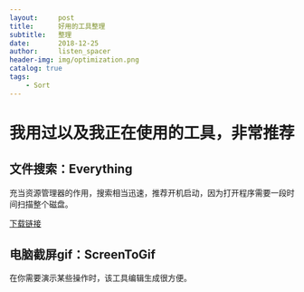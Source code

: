 ```yaml
---
layout:     post
title:      好用的工具整理
subtitle:   整理
date:       2018-12-25
author:     listen_spacer
header-img: img/optimization.png
catalog: true
tags:
    - Sort
---
```


# 我用过以及我正在使用的工具，非常推荐

## 文件搜索：Everything
充当资源管理器的作用，搜索相当迅速，推荐开机启动，因为打开程序需要一段时间扫描整个磁盘。

[下载链接](https://www.voidtools.com/downloads/)


## 电脑截屏gif：ScreenToGif
在你需要演示某些操作时，该工具编辑生成很方便。




